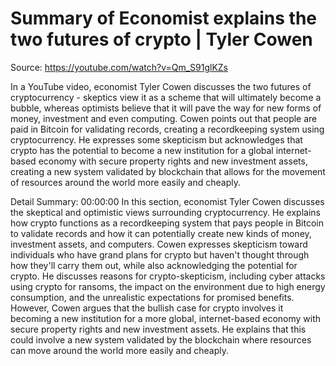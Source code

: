# Summary of Economist explains the two futures of crypto | Tyler Cowen

Source: https://youtube.com/watch?v=Qm_S91glKZs

In a YouTube video, economist Tyler Cowen discusses the two futures of cryptocurrency - skeptics view it as a scheme that will ultimately become a bubble, whereas optimists believe that it will pave the way for new forms of money, investment and even computing. Cowen points out that people are paid in Bitcoin for validating records, creating a recordkeeping system using cryptocurrency. He expresses some skepticism but acknowledges that crypto has the potential to become a new institution for a global internet-based economy with secure property rights and new investment assets, creating a new system validated by blockchain that allows for the movement of resources around the world more easily and cheaply.

Detail Summary: 
00:00:00
In this section, economist Tyler Cowen discusses the skeptical and optimistic views surrounding cryptocurrency. He explains how crypto functions as a recordkeeping system that pays people in Bitcoin to validate records and how it can potentially create new kinds of money, investment assets, and computers. Cowen expresses skepticism toward individuals who have grand plans for crypto but haven't thought through how they'll carry them out, while also acknowledging the potential for crypto. He discusses reasons for crypto-skepticism, including cyber attacks using crypto for ransoms, the impact on the environment due to high energy consumption, and the unrealistic expectations for promised benefits. However, Cowen argues that the bullish case for crypto involves it becoming a new institution for a more global, internet-based economy with secure property rights and new investment assets. He explains that this could involve a new system validated by the blockchain where resources can move around the world more easily and cheaply.

